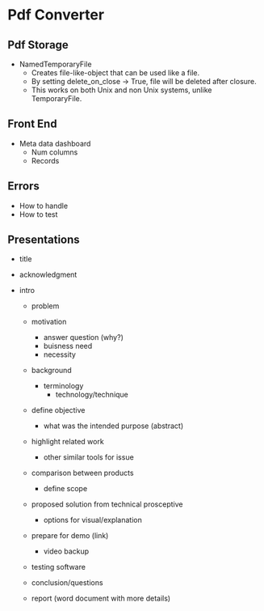 # Pdf Converter

## Pdf Storage

- NamedTemporaryFile
  - Creates file-like-object that can be used like a file.
  - By setting delete_on_close -> True, file will be deleted after closure.
  - This works on both Unix and non Unix systems, unlike TemporaryFile.

## Front End

- Meta data dashboard
  - Num columns
  - Records

## Errors

- How to handle
- How to test

## Presentations

- title
- acknowledgment
- intro

  - problem
  - motivation
    - answer question (why?)
    - buisness need
    - necessity
  - background
    - terminology
      - technology/technique
  - define objective
    - what was the intended purpose (abstract)
  - highlight related work
    - other similar tools for issue
  - comparison between products
    - define scope
  - proposed solution from technical prosceptive
    - options for visual/explanation
  - prepare for demo (link)
    - video backup
  - testing software
  - conclusion/questions

  - report (word document with more details)
